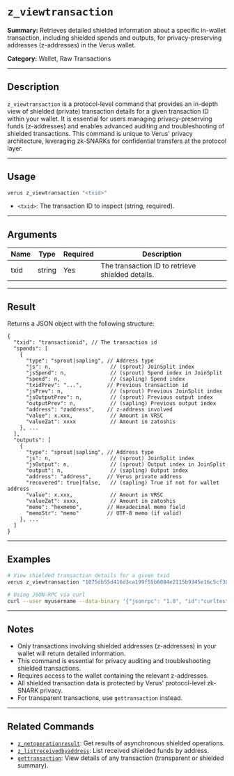 # `z_viewtransaction`

**Summary:**
Retrieves detailed shielded information about a specific in-wallet transaction, including shielded spends and outputs, for privacy-preserving addresses (z-addresses) in the Verus wallet.

**Category:**
Wallet, Raw Transactions

---

## Description
`z_viewtransaction` is a protocol-level command that provides an in-depth view of shielded (private) transaction details for a given transaction ID within your wallet. It is essential for users managing privacy-preserving funds (z-addresses) and enables advanced auditing and troubleshooting of shielded transactions. This command is unique to Verus' privacy architecture, leveraging zk-SNARKs for confidential transfers at the protocol layer.

---

## Usage
```bash
verus z_viewtransaction "<txid>"
```
- `<txid>`: The transaction ID to inspect (string, required).

---

## Arguments
| Name   | Type    | Required | Description                                      |
|--------|---------|----------|--------------------------------------------------|
| txid   | string  | Yes      | The transaction ID to retrieve shielded details. |

---

## Result
Returns a JSON object with the following structure:

```
{
  "txid": "transactionid", // The transaction id
  "spends": [
    {
      "type": "sprout|sapling", // Address type
      "js": n,                   // (sprout) JoinSplit index
      "jsSpend": n,              // (sprout) Spend index in JoinSplit
      "spend": n,                // (sapling) Spend index
      "txidPrev": "...",        // Previous transaction id
      "jsPrev": n,               // (sprout) Previous JoinSplit index
      "jsOutputPrev": n,         // (sprout) Previous output index
      "outputPrev": n,           // (sapling) Previous output index
      "address": "zaddress",    // z-address involved
      "value": x.xxx,            // Amount in VRSC
      "valueZat": xxxx           // Amount in zatoshis
    }, ...
  ],
  "outputs": [
    {
      "type": "sprout|sapling", // Address type
      "js": n,                   // (sprout) JoinSplit index
      "jsOutput": n,             // (sprout) Output index in JoinSplit
      "output": n,               // (sapling) Output index
      "address": "address",     // Verus private address
      "recovered": true|false,   // (sapling) True if not for wallet address
      "value": x.xxx,            // Amount in VRSC
      "valueZat": xxxx,          // Amount in zatoshis
      "memo": "hexmemo",        // Hexadecimal memo field
      "memoStr": "memo"         // UTF-8 memo (if valid)
    }, ...
  ]
}
```

---

## Examples
```bash
# View shielded transaction details for a given txid
verus z_viewtransaction "1075db55d416d3ca199f55b6084e2115b9345e16c5cf302fc80e9d5fbf5d48d"

# Using JSON-RPC via curl
curl --user myusername --data-binary '{"jsonrpc": "1.0", "id":"curltest", "method": "z_viewtransaction", "params": ["1075db55d416d3ca199f55b6084e2115b9345e16c5cf302fc80e9d5fbf5d48d"] }' -H 'content-type: text/plain;' http://127.0.0.1:27486/
```

---

## Notes
- Only transactions involving shielded addresses (z-addresses) in your wallet will return detailed information.
- This command is essential for privacy auditing and troubleshooting shielded transactions.
- Requires access to the wallet containing the relevant z-addresses.
- All shielded transaction data is protected by Verus' protocol-level zk-SNARK privacy.
- For transparent transactions, use `gettransaction` instead.

---

## Related Commands
- [`z_getoperationresult`](./z_getoperationresult.md): Get results of asynchronous shielded operations.
- [`z_listreceivedbyaddress`](./z_listreceivedbyaddress.md): List received shielded funds by address.
- [`gettransaction`](./gettransaction.md): View details of any transaction (transparent or shielded summary). 